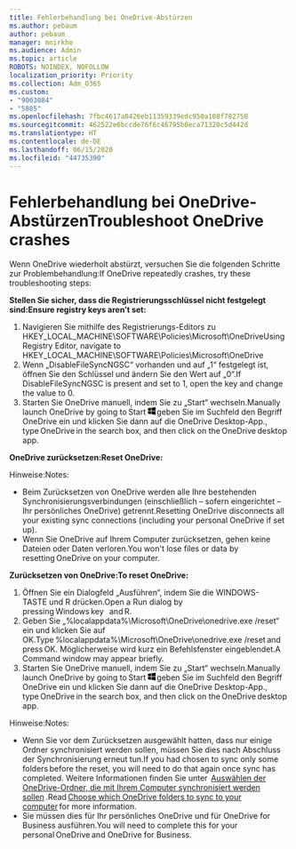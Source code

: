 ```yaml
---
title: Fehlerbehandlung bei OneDrive-Abstürzen
ms.author: pebaum
author: pebaum
manager: mnirkhe
ms.audience: Admin
ms.topic: article
ROBOTS: NOINDEX, NOFOLLOW
localization_priority: Priority
ms.collection: Adm_O365
ms.custom:
- "9003084"
- "5885"
ms.openlocfilehash: 7fbc4617a0426eb11359339edc950a108f782750
ms.sourcegitcommit: 462522e6bccde76f6c46795b0eca71320c5d442d
ms.translationtype: HT
ms.contentlocale: de-DE
ms.lasthandoff: 06/15/2020
ms.locfileid: "44735390"
---
```

# <a name="troubleshoot-onedrive-crashes"></a><span data-ttu-id="ad374-102">Fehlerbehandlung bei OneDrive-Abstürzen</span><span class="sxs-lookup"><span data-stu-id="ad374-102">Troubleshoot OneDrive crashes</span></span>

<span data-ttu-id="ad374-103">Wenn OneDrive wiederholt abstürzt, versuchen Sie die folgenden Schritte zur Problembehandlung:</span><span class="sxs-lookup"><span data-stu-id="ad374-103">If OneDrive repeatedly crashes, try these troubleshooting steps:</span></span>

<span data-ttu-id="ad374-104">**Stellen Sie sicher, dass die Registrierungsschlüssel nicht festgelegt sind:**</span><span class="sxs-lookup"><span data-stu-id="ad374-104">**Ensure registry keys aren’t set:**</span></span>

1. <span data-ttu-id="ad374-105">Navigieren Sie mithilfe des Registrierungs-Editors zu HKEY_LOCAL_MACHINE\SOFTWARE\Policies\Microsoft\OneDrive</span><span class="sxs-lookup"><span data-stu-id="ad374-105">Using Registry Editor, navigate to HKEY_LOCAL_MACHINE\SOFTWARE\Policies\Microsoft\OneDrive</span></span>
2. <span data-ttu-id="ad374-106">Wenn „DisableFileSyncNGSC“ vorhanden und auf „1“ festgelegt ist, öffnen Sie den Schlüssel und ändern Sie den Wert auf „0“.</span><span class="sxs-lookup"><span data-stu-id="ad374-106">If DisableFileSyncNGSC is present and set to 1, open the key and change the value to 0.</span></span>
3. <span data-ttu-id="ad374-107">Starten Sie OneDrive manuell, indem Sie zu „Start“ wechseln.</span><span class="sxs-lookup"><span data-stu-id="ad374-107">Manually launch OneDrive by going to Start</span></span> ![Drücken Sie die WINDOWS-TASTE,](data:image/png;base64,iVBORw0KGgoAAAANSUhEUgAAABEAAAAOCAYAAADJ7fe0AAAAAXNSR0IArs4c6QAAAARnQU1BAACxjwv8YQUAAAAJcEhZcwAADsQAAA7EAZUrDhsAAADxSURBVDhPY/wPBAx4wR+Gd6/fM7x9/ZTh9ZuXDGdPnWE4tH0rw/UHDxlaVp9kCDCSYWABKfv35wfD+/cfGV4+fcLw5uVjhlOXzzFsX/qWYebmZAZPWWOGO2DD8ACQS9Y3e4Bcg4Y9/t94fPa/CoY4Aq8/+xik/T8TkEMxGDyGgANWwSqeobvbGSyAADIM3BwCDKXd3QyfoCLoQEGAA0xTxSWjsYMJwLHjkruU4UXSJ4YnT54x3Dh/luHmjfMMmw9wMjCDlRAGBDPgjy8fGT5//8rw9P4Thge3zzNcvXmDYevmfQzXb1xlmH/0ATADyjAAAKdWkD3ZSwNeAAAAAElFTkSuQmCC)<span data-ttu-id="ad374-109">geben Sie im Suchfeld den Begriff OneDrive ein und klicken Sie dann auf die OneDrive Desktop-App.</span><span class="sxs-lookup"><span data-stu-id="ad374-109">, type OneDrive in the search box, and then click on the OneDrive desktop app.</span></span>

<span data-ttu-id="ad374-110">**OneDrive zurücksetzen:**</span><span class="sxs-lookup"><span data-stu-id="ad374-110">**Reset OneDrive:**</span></span>

<span data-ttu-id="ad374-111">Hinweise:</span><span class="sxs-lookup"><span data-stu-id="ad374-111">Notes:</span></span>

- <span data-ttu-id="ad374-112">Beim Zurücksetzen von OneDrive werden alle Ihre bestehenden Synchronisierungsverbindungen (einschließlich – sofern eingerichtet – Ihr persönliches OneDrive) getrennt.</span><span class="sxs-lookup"><span data-stu-id="ad374-112">Resetting OneDrive disconnects all your existing sync connections (including your personal OneDrive if set up).</span></span>
- <span data-ttu-id="ad374-113">Wenn Sie OneDrive auf Ihrem Computer zurücksetzen, gehen keine Dateien oder Daten verloren.</span><span class="sxs-lookup"><span data-stu-id="ad374-113">You won't lose files or data by resetting OneDrive on your computer.</span></span>

<span data-ttu-id="ad374-114">**Zurücksetzen von OneDrive:**</span><span class="sxs-lookup"><span data-stu-id="ad374-114">**To reset OneDrive:**</span></span>

1. <span data-ttu-id="ad374-115">Öffnen Sie ein Dialogfeld „Ausführen“, indem Sie die WINDOWS-TASTE und R drücken.</span><span class="sxs-lookup"><span data-stu-id="ad374-115">Open a Run dialog by pressing Windows key    and R.</span></span>
2. <span data-ttu-id="ad374-116">Geben Sie „%localappdata%\Microsoft\OneDrive\onedrive.exe /reset“ ein und klicken Sie auf OK.</span><span class="sxs-lookup"><span data-stu-id="ad374-116">Type %localappdata%\Microsoft\OneDrive\onedrive.exe /reset and press OK.</span></span> <span data-ttu-id="ad374-117">Möglicherweise wird kurz ein Befehlsfenster eingeblendet.</span><span class="sxs-lookup"><span data-stu-id="ad374-117">A Command window may appear briefly.</span></span>
3. <span data-ttu-id="ad374-118">Starten Sie OneDrive manuell, indem Sie zu „Start“ wechseln.</span><span class="sxs-lookup"><span data-stu-id="ad374-118">Manually launch OneDrive by going to Start</span></span> ![Drücken Sie die WINDOWS-TASTE,](data:image/png;base64,iVBORw0KGgoAAAANSUhEUgAAABEAAAAOCAYAAADJ7fe0AAAAAXNSR0IArs4c6QAAAARnQU1BAACxjwv8YQUAAAAJcEhZcwAADsQAAA7EAZUrDhsAAADxSURBVDhPY/wPBAx4wR+Gd6/fM7x9/ZTh9ZuXDGdPnWE4tH0rw/UHDxlaVp9kCDCSYWABKfv35wfD+/cfGV4+fcLw5uVjhlOXzzFsX/qWYebmZAZPWWOGO2DD8ACQS9Y3e4Bcg4Y9/t94fPa/CoY4Aq8/+xik/T8TkEMxGDyGgANWwSqeobvbGSyAADIM3BwCDKXd3QyfoCLoQEGAA0xTxSWjsYMJwLHjkruU4UXSJ4YnT54x3Dh/luHmjfMMmw9wMjCDlRAGBDPgjy8fGT5//8rw9P4Thge3zzNcvXmDYevmfQzXb1xlmH/0ATADyjAAAKdWkD3ZSwNeAAAAAElFTkSuQmCC)<span data-ttu-id="ad374-120">geben Sie im Suchfeld den Begriff OneDrive ein und klicken Sie dann auf die OneDrive Desktop-App.</span><span class="sxs-lookup"><span data-stu-id="ad374-120">, type OneDrive in the search box, and then click on the OneDrive desktop app.</span></span>

<span data-ttu-id="ad374-121">Hinweise:</span><span class="sxs-lookup"><span data-stu-id="ad374-121">Notes:</span></span>

- <span data-ttu-id="ad374-122">Wenn Sie vor dem Zurücksetzen ausgewählt hatten, dass nur einige Ordner synchronisiert werden sollen, müssen Sie dies nach Abschluss der Synchronisierung erneut tun.</span><span class="sxs-lookup"><span data-stu-id="ad374-122">If you had chosen to sync only some folders before the reset, you will need to do that again once sync has completed.</span></span> <span data-ttu-id="ad374-123">Weitere Informationen finden Sie unter  [Auswählen der OneDrive-Ordner, die mit Ihrem Computer synchronisiert werden sollen](https://support.office.com/article/98b8b011-8b94-419b-aa95-a14ff2415e85) .</span><span class="sxs-lookup"><span data-stu-id="ad374-123">Read [Choose which OneDrive folders to sync to your computer](https://support.office.com/article/98b8b011-8b94-419b-aa95-a14ff2415e85) for more information.</span></span>
- <span data-ttu-id="ad374-124">Sie müssen dies für Ihr persönliches OneDrive und für OneDrive for Business ausführen.</span><span class="sxs-lookup"><span data-stu-id="ad374-124">You will need to complete this for your personal OneDrive and OneDrive for Business.</span></span>
